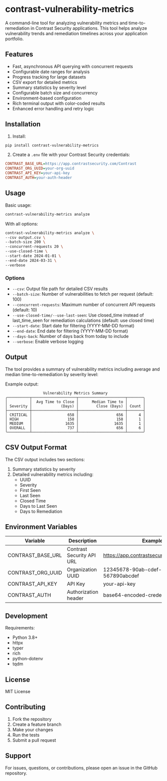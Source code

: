 # contrast-vulnerability-metrics
A command-line tool for analyzing vulnerability metrics and time-to-remediation in Contrast Security applications. This tool helps analyze vulnerability trends and remediation timelines across your application portfolio.

## Features
- Fast, asynchronous API querying with concurrent requests
- Configurable date ranges for analysis 
- Progress tracking for large datasets
- CSV export for detailed metrics
- Summary statistics by severity level
- Configurable batch size and concurrency
- Environment-based configuration
- Rich terminal output with color-coded results
- Enhanced error handling and retry logic

## Installation
1. Install:
```bash
pip install contrast-vulnerability-metrics
```

2. Create a `.env` file with your Contrast Security credentials:
```ini
CONTRAST_BASE_URL=https://app.contrastsecurity.com/Contrast
CONTRAST_ORG_UUID=your-org-uuid
CONTRAST_API_KEY=your-api-key 
CONTRAST_AUTH=your-auth-header
```

## Usage
Basic usage:
```bash
contrast-vulnerability-metrics analyze
```

With all options:
```bash
contrast-vulnerability-metrics analyze \
--csv output.csv \
--batch-size 200 \
--concurrent-requests 20 \
--use-closed-time \
--start-date 2024-01-01 \
--end-date 2024-03-31 \
--verbose
```

### Options
- `--csv`: Output file path for detailed CSV results
- `--batch-size`: Number of vulnerabilities to fetch per request (default: 100)
- `--concurrent-requests`: Maximum number of concurrent API requests (default: 10)
- `--use-closed-time/--use-last-seen`: Use closed_time instead of last_time_seen for remediation calculations (default: use closed time)
- `--start-date`: Start date for filtering (YYYY-MM-DD format)
- `--end-date`: End date for filtering (YYYY-MM-DD format) 
- `--days-back`: Number of days back from today to include
- `--verbose`: Enable verbose logging

## Output
The tool provides a summary of vulnerability metrics including average and median time-to-remediation by severity level:

Example output:
```
                 Vulnerability Metrics Summary                 
╭──────────┬────────────────────┬─────────────────────┬───────╮
│          │  Avg Time to Close │      Median Time to │       │
│ Severity │             (Days) │        Close (Days) │ Count │
├──────────┼────────────────────┼─────────────────────┼───────┤
│ CRITICAL │                658 │                 656 │     4 │
│ HIGH     │                158 │                 158 │     1 │
│ MEDIUM   │               1635 │                1635 │     1 │
│ OVERALL  │                737 │                 656 │     6 │
╰──────────┴────────────────────┴─────────────────────┴───────╯
```

## CSV Output Format
The CSV output includes two sections:
1. Summary statistics by severity
2. Detailed vulnerability metrics including:
   - UUID
   - Severity  
   - First Seen
   - Last Seen
   - Closed Time
   - Days to Last Seen
   - Days to Remediation

## Environment Variables
| Variable | Description | Example |
|----------|-------------|---------|
| CONTRAST_BASE_URL | Contrast Security API URL | https://app.contrastsecurity.com/Contrast |
| CONTRAST_ORG_UUID | Organization UUID | 12345678-90ab-cdef-1234-567890abcdef |
| CONTRAST_API_KEY | API Key | your-api-key |
| CONTRAST_AUTH | Authorization header | base64-encoded-credentials |

## Development
Requirements:
- Python 3.8+
- httpx
- typer
- rich
- python-dotenv
- tqdm

## License
MIT License

## Contributing
1. Fork the repository
2. Create a feature branch
3. Make your changes
4. Run the tests
5. Submit a pull request

## Support
For issues, questions, or contributions, please open an issue in the GitHub repository.